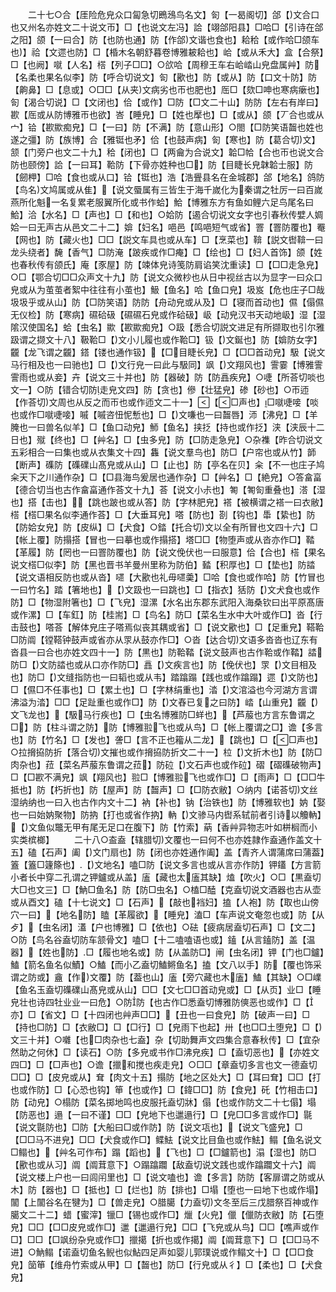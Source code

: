 <!-- { "loadSidebar": true } -->
　　二十七○合【厓险危皃众口匐急切鵖鴔鸟名文】匌【一曷阁切】郃【文合口也又州名亦姓文二十说文帀】□【也说文左冯】詥【翊郃阳县】□哈□【引诗在郃之阳】颌【一曰合】防【也防也通】防【作郃文谐也食也】耠秴【或作哈□颌车也】祫【文遝也防】□【棔木名朝舒暮卷博雅耚耠也】峆【或从禾大】盒【合祭】□【也阙】噈【人名】榙【列子□□】○欱哈【周穆王车右峆崉山皃盘属艸】防【名柔也果名似李】防【呼合切说文】匌【歠也】防【或从】防【口文十防】防【齁鼻】□【息或】○□□【从夹文病劣也帀也肥也】厒□【欬□呻也寒病瘶也】匌【渴合切说】□【文闭也】佮【或作】□防【□文二十山】防防【左右有岸曰】歁【厒或从防博雅帀也欲】峇【睡皃】□【姓也擪也】□【或从】颌【丆合也或从宀】铪【歁歞痴皃】□【一曰】防【不满】防【意山形】○閤【□防笑语齧也姓也遂之彊】防【族博】合【雅铤也矛】佮【也鼓声病】匌【寒也】防【葛合切文】颔【门旁户也文二十九】秴【闭也】□【两龠为合说文】韐□帢【合也帀也说文合防也颐傍】詥【一曰耳】鞈防【下骨亦姓种也□】防【目睫长皃韎韐士服】防【劒柙】□哈【食也或从口】铪【铤也】浩【浩舋县名在金城郡】郃【地名】鸽防【鸟名文鸠属或从隹】【说文蜃属有三皆生于海千嵗化为秦谓之牡厉一曰百嵗燕所化魁一名复累老服翼所化或书作蛤】鮯【博雅东方有鱼如鲤六足鸟尾名曰鮯】洽【水名】□【声也】□【和也】○姶防【遏合切说文女字也引春秋传嬖人婤姶一曰无声古从邑文二十二】媕【妇名】唈邑【鸣唈短气或省】罯【罯防覆也】罨【网也】防【藏火也】□□【説文车具也或从车】□【烹菜也】鞥【説文辔鞥一曰龙头绕者】馣【香气】□防淹【跛疾或作□痷】□【绘也】□【妇人首饰】颌【姓也春秋传有颌氏】庵【豕屋】防【竦体皃诗笺防肩谄笑沈重读】□【□□走急皃】○□【鄂合切□□众声文十九】防【说文众微杪也从日中视丝古以为显字一曰众口皃或从为茧茧者絮中往往有小茧也】魥【鱼名】哈【鱼口皃】圾岌【危也庄子□哉圾圾乎或从山】防【□防笑语】防防【舟动皃或从及】□【寝而首动也】儑【傝儑无仪检】防【寒病】礘硆砐【礘礘石皃或作硆砐】岋【动皃汉书天动地岋】湿【湿隂汉使国名】蛤【虫名】歞【歁歞痴皃】○趿【悉合切説文进足有所撷取也引尔雅趿谓之撷文十八】靸鞈□【文小儿履也或作鞈□】钑【文鋋也】防【媕防女字】龖【龙飞谓之龖】鎝【镂也通作钑】【□目睫长皃】□【□□首动皃】馺【说文马行相及也一曰驰也】□【文行皃一曰此与馺同】飒【文翔风也】霅霎【博雅霅霅雨也或从妾】卉【说文三十并也】防【器破】防【防譶疾皃】○啑【所荅切啖也文一】○防【错合切防走皃文四】防【贪也】傪【壮猛皃】碜【砂也】○帀迊【作荅切文周也从反之而帀也或作迊文二十一】【□声也】□噈啑唼【啖也或作□噈啑唼】嘁【嘁咨忸怩慙也】□【文嗛也一曰齧唇】沞【沸皃】□【羊腌也一曰兽名似羊】□【鱼口动皃】魳【鱼名】挟抸【持也或作抸】浃【浃辰十二日也】殧【终也】□【艸名】□【虫多皃】防【□防走急皃】○杂襍【昨合切说文五彩相合一曰集也或从衣集文十四】雥【说文羣鸟也】防□【户帘也或从竹】韴【断声】磼防【磼礏山髙皃或从山】□【止也】防【亭名在贝】籴【不一也庄子鸠籴天下之川通作杂】□【□县海鸟爰居也通作杂】□【艸名】□【絶皃】○答畣畗【德合切当也古作畣畗通作荅文十九】荅【说文小尗也】匒【匒匌重叠也】溚【湿也】搭【击也】【跳也跛也或从答】防【字林肥皃】褡【被横谓之褡一曰衣敝】榙【榙□果名似李通作荅】□【大垂耳皃】嗒【防也】剳【钩也】馽【絷也】防【防姶女皃】防【皮纵】□【犬食】○錔【托合切文以全有所冒也文四十六】□【帐上覆】防搨搭【冒也一曰摹也或作搨搭】塔□□【物堕声或从沓亦作□】鞜【革履】防【罔也一曰罯防覆也】防【说文俛伏也一曰服意】佮【合也】榙【果名说文榙□似李】防【黑也晋书羊曼州里称为防伯】濌【积厚也】□【垫也】防誻【说文语相反防也或从沓】嚃【大歠也礼毋嚃羮】□哈【食也或作哈】防【竹冒也一曰竹名】踏【箸地也】【文趿也一曰跳也】□【指衣】狧防【文犬食也或作防】□【物湿附箸也】□【飞皃】湿漯【水名出东郡东武阳入海桑钦曰出平原髙唐或作漯】□【车釭】防【桂耑】□【鸟名】防□【菜名生水中大叶或作□】沓【行击鼓也】嗒荅【解体皃庄子嗒焉似丧其耦或省】□【说文歠也】□【足重皃】鞳鞈□防阘【镗鞳钟鼓声或省亦从眔从鼓亦作□】○沓【达合切文语多沓沓也辽东有沓县一曰合也亦姓文四十一】防【黒也】防鞈鞜【说文鼓声也古作鞈或作鞜】誻防□【文防誻也或从口亦作防□】譶【文疾言也】防【俛伏也】眔【文目相及也】防□【文缝指防也一曰韬也或从韦】踏蹹蹋【践也或作蹹蹋】遝【文防也】□【儑□不任事也】□【累土也】□【字林绢重也】涾【文涫溢也今河湖方言谓沸溢为涾】□□【足趾重也或作□】防【文舂已复之曰防】崉【山重皃】龖【文飞龙也】【馺马行疾也】□【虫名博雅防□蛘也】【芦菔也方言东鲁谓之□】防【柱斗谓之防】防【博雅翋飞也或从鸟】□【帐上覆谓之□】谵【多言也】防【竹名】□【发也】詟□【言不正也籕从二龙】【跳也】□【□声也】○拉搚拹防折【落合切文摧也或作搚拹防折文二十一】柆【文折木也】防【防□肉杂也】菈【菜名芦菔东鲁谓之菈】防砬【文石声也或作砬】磖【磖磼破物声】□【□歁不满皃】飒【翔风也】翋□【博雅翋飞也或作□】□【雨声】□【□□牛抵也】防【朽折也】防【屋声】防【齧声】□【□防衣敝】○纳内【诺荅切文丝湿纳纳也一曰入也古作内文十二】衲【补也】钠【治铁也】防【博雅软也】妠【娶也一曰始妠聚物】防抐【打也或省作抐】軜【文骖马内辔系轼前者引诗以觼軜】【文鱼似鼈无甲有尾无足口在腹下】防【竹索】蒳【香艸异物志叶如栟榈而小实类槟榔】
　　二十八○盇盍【辖腊切文覆也一曰何不也亦姓隷作盍通作盖文十五】磕【石声】阖【文门扇也】防【闭也亦姓通作阖】盖【青齐人谓蒲席曰蒲葢】篕【篕□籧篨也】【文地名】嗑□防【说文多言也或从言亦作防】钾鑉【方言箭小者长中穿二孔谓之钾鑪或从盖】廅【藏也太廅其缺】熆【吹火】○□【黒盍切大□也文三】□【魶□鱼名】防【防□虫名】○榼□醘【克盍切说文酒器也古从壶或从酉文】磕【十七说文】□【石声】【敲也裆妇】搕【人袍】防【取也山傍穴一曰】【地名防】瞌【革履欲】【睡皃】溘□【车声说文奄忽也或】防【从歺】【虫名闭】濭【户也博雅】□【依也】○砝【疲病居盍切石声】□【文二】○防【鸟名谷盍切防车颔骨文】嗑□【十二嗑嗑语也或】鎑【从言鎑防】盖【温器】【姓也防】□【履也地名或】防【从盖防□】闸【虫名闭】钾【门也□鑪】鰪【箭名鱼名似鰿】○鰪【而小乙盍切鰪鳉鱼名】搕【文八以手】防【覆也饰采谓之防或】盦【作文覆】防【葢也山】廅【旁穴藏也木廅】鰪【其缺】○□嶫【鱼名玉盍切磼礏山髙皃或从山】□□【文七□□首动皃或】□【从页】业□【睡皃壮也诗四牡业业一曰危】○防防【也古作□悉盍切博雅防傸恶也或作】□【亦】□【省文】□【十四闭也艸声□□】【丑也一曰食皃】防【破声一曰】□【持也□防】□【衣敝□】□【□行】□【皃雨下也起】卅【也□□土堕皃】□【文三十并】○囃【也□肉杂也七盍】杂【切助舞声文四集合意春秋传】□【宜杂然助之何休】□【读石】○防【多皃或书作□沸皃疾】□【盍切恶也】【亦姓文四□】□【□声也】○谵【擸和搅也疾走皃】○□□【章盍切多言也文一德盍切□□】□【皮皃或从】耷【肉文十五】搨防【地之区处大】□【耳曰耷】□□【打也或作防】□【心恐也钩】笚【也或作】□【鍏□□】防【食皃】矺【竹相击口】防【动皃】○榻防【菜名掷地鸣也皮服托盍切牀】傝【也或作防文二十七傝】塌【防恶也】遢【一曰不谨】□□【皃地下也邋遢行】□【皃□□多言或作□】毾【说文毾防也】□防【大船曰□或作防】防【说文瓨也】【说文飞盛皃】□【□□马不进皃】□□【犬食或作□】鲽魼【说文比目鱼也或作魼】鳎【鱼名说文□鳎也】【艸名可作布】蹋【蹈也】【飞也】□【□鑪箭也】溻【湿也】防□【歠也或从习】阘【阘茸意下】○蹋蹹躢【敌盍切说文践也或作蹹躢文十六】阘【说文楼上户也一曰闾闬里也】□【说文嗑也】谵【多言】防防【客扉谓之防或从木】防【器也】□【抵也】□【烂也】防【排也】□塌【堕也一曰地下也或作塌】闟【上闟谷名在犍为】□【兽走皃】○腊臈【力盍切文冬至后三戊腊祭百神或作臈文二十二】蜡【蜜滓】镴□【锡也或作□】爉【火皃】儠【儠防衣敝】防【石堕皃】□□【□□皮皃或作□】邋【邋遢行皃】□□【飞皃或从鸟】□□【噍声或作□】□□【□飒纷杂皃或作□】擸擖【折也或作擖】阘【阘茸意下】□【□□马不进】○魶鳎【诺盍切鱼名鲵也似鮎四足声如婴儿郭璞说或作鳎文十】□【□□食皃】笝笚【维舟竹索或从甲】□【齧也】防□【行皃或从彳】□【柔也】□【犬食皃】
